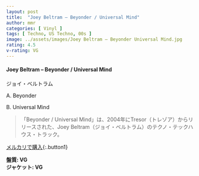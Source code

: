 ```yaml
---
layout: post
title:  "Joey Beltram – Beyonder / Universal Mind"
author: mmr
categories: [ Vinyl ]
tags: [ Techno, US Techno, 00s ]
image: ../assets/images/Joey Beltram – Beyonder Universal Mind.jpg
rating: 4.5
v-rating: VG
---
```


#### Joey Beltram – Beyonder / Universal Mind

ジョイ・ベルトラム

A. Beyonder

B. Universal Mind

> 「Beyonder / Universal Mind」は、2004年にTresor（トレゾア）からリリースされた、Joey Beltram（ジョイ・ベルトラム）のテクノ・テックハウス・トラック。

[メルカリで購入](https://jp.mercari.com/item/m32716237760){:.button1}

<div class="mt-4 mb-4 d-flex align-items-center">
<strong class="mr-1">盤質: VG</strong>
</div>
<div class="mt-4 mb-4 d-flex align-items-center">
<strong class="mr-1">ジャケット: VG</strong>
</div>
